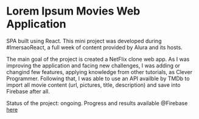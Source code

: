 # Lorem Ipsum Movies Web Application

SPA built using React. This mini project was developed during #ImersaoReact, a full week of content provided by Alura and its hosts. 

The main goal of the project is created a NetFlix clone web app. As I was improving the application and facing new challenges, I was adding or changind few features, applying knowledge from other tutorials, as Clever Programmer. Following that, I was able to use an API availble by TMDb to import all movie content (url, pictures, title, description) and save into Firebase after all.
 
Status of the project: ongoing. Progress and results available @Firebase [here](https://lorem-ipsum-movies.web.app/)
